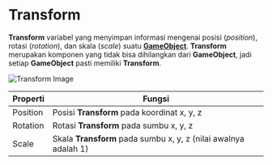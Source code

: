 # Transform

**Transform** variabel yang menyimpan informasi mengenai posisi (*position*), rotasi (*rotation*), 
dan skala (*scale*) suatu [**GameObject**](https://github.com/XnoahR/ITClubGameDev/blob/main/ScriptMaterial/Game%20Object). **Transform** merupakan komponen yang tidak bisa 
dihilangkan dari **GameObject**, jadi setiap **GameObject** pasti memiliki **Transform**.

![Transform Image](file:///D:/APP/Unity/Hub/Editor/2020.1.4f1/Editor/Data/Documentation/en/uploads/Main/TransformExample4.png)

|Properti   |Fungsi                                                           |
|-----------|-----------------------------------------------------------------|
|Position   |Posisi **Transform** pada koordinat x, y, z                      |
|Rotation   |Rotasi **Transform** pada sumbu x, y, z                          |     
|Scale      |Skala **Transform** pada sumbu x, y, z (nilai awalnya adalah 1)  |


